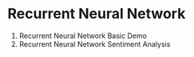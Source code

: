 <h1>Recurrent Neural Network </h1>
<ol>
    <li>Recurrent Neural Network Basic Demo</li>
    <li>Recurrent Neural Network Sentiment Analysis </li>
</ol>
